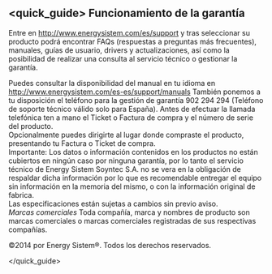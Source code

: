## <quick_guide> Funcionamiento de la garantía

Entre en http://www.energysistem.com/es/support y tras seleccionar su producto podrá encontrar FAQs (respuestas a preguntas más frecuentes), manuales, guías de usuario, drivers y actualizaciones, así como la posibilidad de realizar una consulta al servicio técnico o gestionar la garantía.

Puedes consultar la disponibilidad del manual en tu idioma en http://www.energysistem.com/es-es/support/manuals
También ponemos a tu disposición el teléfono para la gestión de garantía 902 294 294 (Teléfono de soporte técnico válido solo para España). Antes de efectuar la llamada telefónica ten a mano el Ticket o Factura de compra y el número de serie del producto.  
Opcionalmente puedes dirigirte al lugar donde compraste el producto, presentando tu Factura o Ticket de compra.  
Importante: Los datos o información contenidos en los productos no están cubiertos en ningún caso por ninguna garantía, por lo tanto el servicio técnico de Energy Sistem Soyntec S.A. no se vera en la obligación de respaldar dicha información por lo que es recomendable entregar el equipo sin información en la memoria del mismo, o con la información original de fabrica.  
Las especificaciones están sujetas a cambios sin previo aviso.  
*Marcas comerciales* Toda compañía, marca y nombres de producto son marcas comerciales o marcas comerciales registradas de sus respectivas compañías.

©2014 por Energy Sistem®. Todos los derechos reservados.

</quick_guide>
